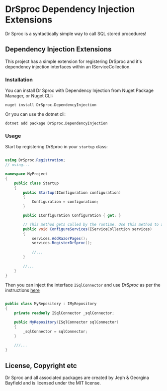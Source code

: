 # DrSproc Dependency Injection Extensions
Dr Sproc is a syntactically simple way to call SQL stored procedures!

## Dependency Injection Extensions
This project has a simple extension for registering DrSproc and it's dependency injection interfaces within an IServiceCollection.

### Installation

You can install Dr Sproc with Dependency Injection from Nuget Package Manager, or Nuget CLI:

```cli
nuget install DrSproc.DependencyInjection
```

Or you can use the dotnet cli:

```cli
dotnet add package DrSproc.DependencyInjection
```

### Usage

Start by registering DrSproc in your `startup` class:

```cs

using DrSproc.Registration;
// using...

namespace MyProject
{
    public class Startup
    {
        public Startup(IConfiguration configuration)
        {
            Configuration = configuration;
        }

        public IConfiguration Configuration { get; }

        // This method gets called by the runtime. Use this method to add services to the container.
        public void ConfigureServices(IServiceCollection services)
        {
            services.AddRazorPages();
            services.RegisterDrSproc();
            
            //...
        }
        
        //...
    }       
}

```
Then you can inject the interface `ISqlConnector` and use *DrSproc* as per the instructions [here](https://github.com/jephbayf1986/DrSproc)

```cs

public class MyRepository : IMyRepository
{
    private readonly ISqlConnector _sqlConnector;

    public MyRepository(ISqlConnector sqlConnector)
    {
        _sqlConnector = sqlConnector;
    }
    
    ///...
}

```

## License, Copyright etc
Dr Sproc and all associated packages are created by Jeph & Georgina Bayfield and is licensed under the MIT license.

